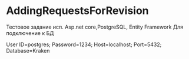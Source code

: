 # AddingRequestsForRevision
Тестовое задание исп. Asp.net core,PostgreSQL, Entity Framework
Для подключение к БД 

User
ID=postgres;
Password=1234;
Host=localhost;
Port=5432;
Database=Kraken
